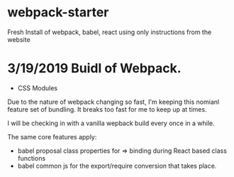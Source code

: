 # webpack-starter
Fresh Install of webpack, babel, react using only instructions from the website


# 3/19/2019 Buidl of Webpack.

* CSS Modules

Due to the nature of webpack changing so fast, I'm keeping this nomianl feature set of bundling. It breaks too fast for me to keep
up at times.

I will be checking in with a vanilla wepback build every once in a while.

The same core features apply:

* babel proposal class properties for => binding during React based class functions
* babel common js for the export/require conversion that takes place.
